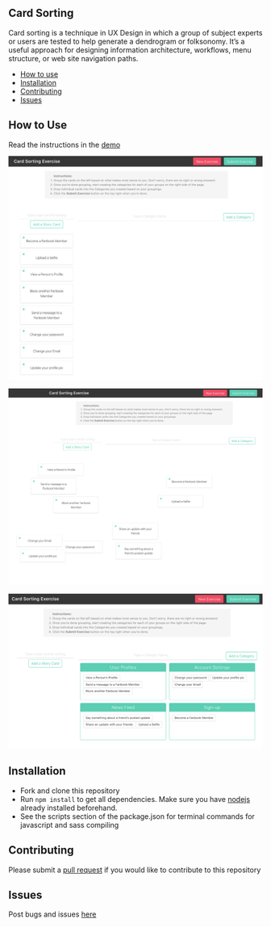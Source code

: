 ## Card Sorting
Card sorting is a technique in UX Design in which a group of subject experts or users are tested to help generate a dendrogram or folksonomy. It’s a useful approach for designing information architecture, workflows, menu structure, or web site navigation paths.

- [How to use](https://github.com/katrinasilver/card-sorting#how-to-use)
- [Installation](https://github.com/katrinasilver/card-sorting#installation)
- [Contributing](https://github.com/katrinasilver/card-sorting#contributing)
- [Issues](https://github.com/katrinasilver/card-sorting#issues)

## How to Use
Read the instructions in the [demo](http://card-sorting-exercise.surge.sh/)

![Card Sorting](./screenshot.png "User Stories")

![Card Sorting](./screenshot2.png "Card Sorting")

![Card Sorting](./screenshot3.png "Card Sorted")

## Installation

- Fork and clone this repository
- Run `npm install` to get all dependencies. Make sure you have [nodejs](http://nodejs.org) already installed beforehand.
- See the scripts section of the package.json for terminal commands for javascript and sass compiling

## Contributing
Please submit a [pull request](https://github.com/katrinasilver/card-sorting/pulls) if you would like to contribute to this repository

## Issues
Post bugs and issues [here](https://github.com/katrinasilver/card-sorting/issues)
